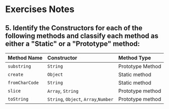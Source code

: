 # Exercises Notes

## 5. Identify the Constructors for each of the following methods and classify each method as either a "Static" or a "Prototype" method:

| Method Name  | Constructor | Method Type     |
| :---         | :----        |:---             |
| `substring`  | `String`    | Prototype Method  |
| `create`     | `Object`    | Static method   |
| `fromCharCode`|`String` |Static method|
| `slice`| `Array`, `String`| Prototype method |
|`toString` | `String`, `Object`, `Array`,`Number` | Prototype method|